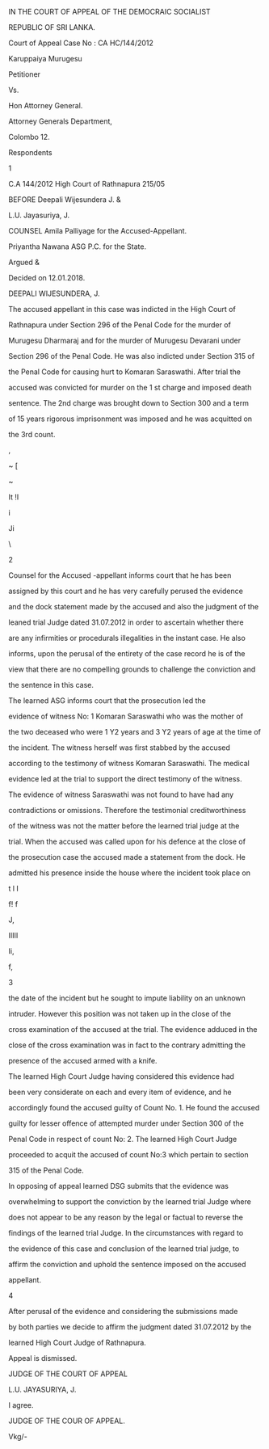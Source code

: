 IN THE COURT OF APPEAL OF THE DEMOCRAIC SOCIALIST

REPUBLIC OF SRI LANKA.

Court of Appeal Case No : CA HC/144/2012

Karuppaiya Murugesu

Petitioner

Vs.

Hon Attorney General.

Attorney Generals Department,

Colombo 12.

Respondents

1

C.A 144/2012 High Court of Rathnapura 215/05

BEFORE Deepali Wijesundera J. &

L.U. Jayasuriya, J.

COUNSEL Amila Palliyage for the Accused-Appellant.

Priyantha Nawana ASG P.C. for the State.

Argued &

Decided on 12.01.2018.

DEEPALI WIJESUNDERA, J.

The accused appellant in this case was indicted in the High Court of

Rathnapura under Section 296 of the Penal Code for the murder of

Murugesu Dharmaraj and for the murder of Murugesu Devarani under

Section 296 of the Penal Code. He was also indicted under Section 315 of

the Penal Code for causing hurt to Komaran Saraswathi. After trial the

accused was convicted for murder on the 1 st charge and imposed death

sentence. The 2nd charge was brought down to Section 300 and a term

of 15 years rigorous imprisonment was imposed and he was acquitted on

the 3rd count.

,

~ [

~

It !I

i

Ji

\

2

Counsel for the Accused -appellant informs court that he has been

assigned by this court and he has very carefully perused the evidence

and the dock statement made by the accused and also the judgment of the

leaned trial Judge dated 31.07.2012 in order to ascertain whether there

are any infirmities or procedurals illegalities in the instant case. He also

informs, upon the perusal of the entirety of the case record he is of the

view that there are no compelling grounds to challenge the conviction and

the sentence in this case.

The learned ASG informs court that the prosecution led the

evidence of witness No: 1 Komaran Saraswathi who was the mother of

the two deceased who were 1 Y2 years and 3 Y2 years of age at the time of

the incident. The witness herself was first stabbed by the accused

according to the testimony of witness Komaran Saraswathi. The medical

evidence led at the trial to support the direct testimony of the witness.

The evidence of witness Saraswathi was not found to have had any

contradictions or omissions. Therefore the testimonial creditworthiness

of the witness was not the matter before the learned trial judge at the

trial. When the accused was called upon for his defence at the close of

the prosecution case the accused made a statement from the dock. He

admitted his presence inside the house where the incident took place on

t l I

f! f

J,

IIIII

Ii,

f,

3

the date of the incident but he sought to impute liability on an unknown

intruder. However this position was not taken up in the close of the

cross examination of the accused at the trial. The evidence adduced in the

close of the cross examination was in fact to the contrary admitting the

presence of the accused armed with a knife.

The learned High Court Judge having considered this evidence had

been very considerate on each and every item of evidence, and he

accordingly found the accused guilty of Count No. 1. He found the accused

guilty for lesser offence of attempted murder under Section 300 of the

Penal Code in respect of count No: 2. The learned High Court Judge

proceeded to acquit the accused of count No:3 which pertain to section

315 of the Penal Code.

In opposing of appeal learned DSG submits that the evidence was

overwhelming to support the conviction by the learned trial Judge where

does not appear to be any reason by the legal or factual to reverse the

findings of the learned trial Judge. In the circumstances with regard to

the evidence of this case and conclusion of the learned trial judge, to

affirm the conviction and uphold the sentence imposed on the accused

appellant.

4

After perusal of the evidence and considering the submissions made

by both parties we decide to affirm the judgment dated 31.07.2012 by the

learned High Court Judge of Rathnapura.

Appeal is dismissed.

JUDGE OF THE COURT OF APPEAL

L.U. JAYASURIYA, J.

I agree.

JUDGE OF THE COUR OF APPEAL.

Vkg/-